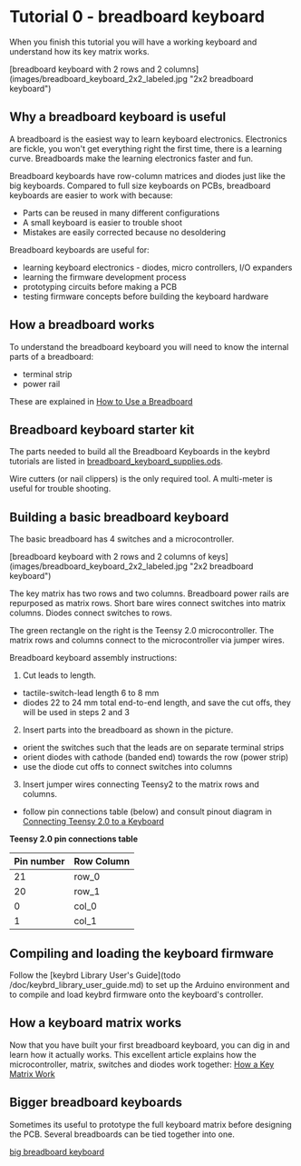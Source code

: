 Tutorial 0 - breadboard keyboard
================================
When you finish this tutorial you will have a working keyboard and understand how its key matrix works.

[breadboard keyboard with 2 rows and 2 columns]
(images/breadboard_keyboard_2x2_labeled.jpg "2x2 breadboard keyboard")

## Why a breadboard keyboard is useful
A breadboard is the easiest way to learn keyboard electronics.
Electronics are fickle, you won't get everything right the first time, there is a learning curve.
Breadboards make the learning electronics faster and fun.

Breadboard keyboards have row-column matrices and diodes just like the big keyboards.
Compared to full size keyboards on PCBs, breadboard keyboards are easier to work with because:
* Parts can be reused in many different configurations
* A small keyboard is easier to trouble shoot
* Mistakes are easily corrected because no desoldering

Breadboard keyboards are useful for:
* learning keyboard electronics - diodes, micro controllers, I/O expanders
* learning the firmware development process
* prototyping circuits before making a PCB
* testing firmware concepts before building the keyboard hardware

## How a breadboard works
To understand the breadboard keyboard you will need to know the internal parts of a breadboard:
* terminal strip
* power rail

These are explained in [How to Use a Breadboard](https://learn.sparkfun.com/tutorials/how-to-use-a-breadboard)

## Breadboard keyboard starter kit
The parts needed to build all the Breadboard Keyboards in the keybrd tutorials are listed in [breadboard_keyboard_supplies.ods](breadboard_keyboard_supplies.ods).

Wire cutters (or nail clippers) is the only required tool.
A multi-meter is useful for trouble shooting.

## Building a basic breadboard keyboard
The basic breadboard has 4 switches and a microcontroller.

[breadboard keyboard with 2 rows and 2 columns of keys]
(images/breadboard_keyboard_2x2_labeled.jpg "2x2 breadboard keyboard")

The key matrix has two rows and two columns.
Breadboard power rails are repurposed as matrix rows.
Short bare wires connect switches into matrix columns.
Diodes connect switches to rows.

The green rectangle on the right is the Teensy 2.0 microcontroller.
The matrix rows and columns connect to the microcontroller via jumper wires.

Breadboard keyboard assembly instructions:

1. Cut leads to length.
 * tactile-switch-lead length 6 to 8 mm
 * diodes 22 to 24 mm total end-to-end length, and save the cut offs, they will be used in steps 2 and 3
2. Insert parts into the breadboard as shown in the picture.
 * orient the switches such that the leads are on separate terminal strips
 * orient diodes with cathode (banded end) towards the row (power strip)
 * use the diode cut offs to connect switches into columns
3. Insert jumper wires connecting Teensy2 to the matrix rows and columns.
 * follow pin connections table (below) and consult pinout diagram in
   [Connecting Teensy 2.0 to a Keyboard](connecting_teensy2_to_keyboard.md)

**Teensy 2.0 pin connections table**

| Pin number | Row  Column |
|------------|-------------|
| 21         | row_0       | todo this table might not match the sketches
| 20         | row_1       |
| 0          | col_0       |
| 1          | col_1       |

## Compiling and loading the keyboard firmware
Follow the [keybrd Library User's Guide](todo /doc/keybrd_library_user_guide.md) to set up the Arduino environment and to compile and load keybrd firmware onto the keyboard's controller.

## How a keyboard matrix works
Now that you have built your first breadboard keyboard, you can dig in and learn how it actually works.
This excellent article explains how the microcontroller, matrix, switches and diodes work together:
[How a Key Matrix Work](http://pcbheaven.com/wikipages/How_Key_Matrices_Works/)

## Bigger breadboard keyboards
Sometimes its useful to prototype the full keyboard matrix before designing the PCB.
Several breadboards can be tied together into one.

[big breadboard keyboard](breadboard_big.jpg "breadboard_big.jpg")
